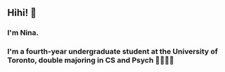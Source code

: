 ## Hihi! 💌
### I'm Nina.
### I'm a fourth-year undergraduate student at the University of Toronto, double majoring in CS and Psych 👩🏻‍💻🧠

<!--
**nina-huangg/nina-huangg** is a ✨ _special_ ✨ repository because its `README.md` (this file) appears on your GitHub profile.

Here are some ideas to get you started:

- 🔭 I’m currently working on ...
- 🌱 I’m currently learning ...
- 👯 I’m looking to collaborate on ...
- 🤔 I’m looking for help with ...
- 💬 Ask me about ...
- 📫 How to reach me: ...
- 😄 Pronouns: ...
- ⚡ Fun fact: ...
-->
